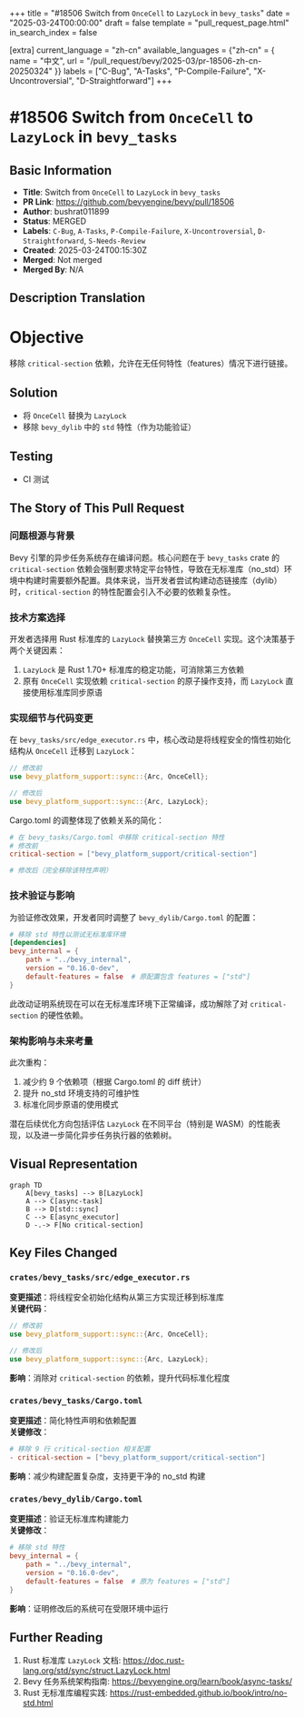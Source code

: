 +++
title = "#18506 Switch from `OnceCell` to `LazyLock` in `bevy_tasks`"
date = "2025-03-24T00:00:00"
draft = false
template = "pull_request_page.html"
in_search_index = false

[extra]
current_language = "zh-cn"
available_languages = {"zh-cn" = { name = "中文", url = "/pull_request/bevy/2025-03/pr-18506-zh-cn-20250324" }}
labels = ["C-Bug", "A-Tasks", "P-Compile-Failure", "X-Uncontroversial", "D-Straightforward"]
+++

# #18506 Switch from `OnceCell` to `LazyLock` in `bevy_tasks`

## Basic Information
- **Title**: Switch from `OnceCell` to `LazyLock` in `bevy_tasks`
- **PR Link**: https://github.com/bevyengine/bevy/pull/18506
- **Author**: bushrat011899
- **Status**: MERGED
- **Labels**: `C-Bug`, `A-Tasks`, `P-Compile-Failure`, `X-Uncontroversial`, `D-Straightforward`, `S-Needs-Review`
- **Created**: 2025-03-24T00:15:30Z
- **Merged**: Not merged
- **Merged By**: N/A

## Description Translation
# Objective

移除 `critical-section` 依赖，允许在无任何特性（features）情况下进行链接。

## Solution

- 将 `OnceCell` 替换为 `LazyLock`
- 移除 `bevy_dylib` 中的 `std` 特性（作为功能验证）

## Testing

- CI 测试

## The Story of This Pull Request

### 问题根源与背景
Bevy 引擎的异步任务系统存在编译问题。核心问题在于 `bevy_tasks` crate 的 `critical-section` 依赖会强制要求特定平台特性，导致在无标准库（no_std）环境中构建时需要额外配置。具体来说，当开发者尝试构建动态链接库（dylib）时，`critical-section` 的特性配置会引入不必要的依赖复杂性。

### 技术方案选择
开发者选择用 Rust 标准库的 `LazyLock` 替换第三方 `OnceCell` 实现。这个决策基于两个关键因素：
1. `LazyLock` 是 Rust 1.70+ 标准库的稳定功能，可消除第三方依赖
2. 原有 `OnceCell` 实现依赖 `critical-section` 的原子操作支持，而 `LazyLock` 直接使用标准库同步原语

### 实现细节与代码变更
在 `bevy_tasks/src/edge_executor.rs` 中，核心改动是将线程安全的惰性初始化结构从 `OnceCell` 迁移到 `LazyLock`：

```rust
// 修改前
use bevy_platform_support::sync::{Arc, OnceCell};

// 修改后
use bevy_platform_support::sync::{Arc, LazyLock};
```

Cargo.toml 的调整体现了依赖关系的简化：
```toml
# 在 bevy_tasks/Cargo.toml 中移除 critical-section 特性
# 修改前
critical-section = ["bevy_platform_support/critical-section"]

# 修改后（完全移除该特性声明）
```

### 技术验证与影响
为验证修改效果，开发者同时调整了 `bevy_dylib/Cargo.toml` 的配置：
```toml
# 移除 std 特性以测试无标准库环境
[dependencies]
bevy_internal = { 
    path = "../bevy_internal", 
    version = "0.16.0-dev", 
    default-features = false  # 原配置包含 features = ["std"]
}
```
此改动证明系统现在可以在无标准库环境下正常编译，成功解除了对 `critical-section` 的硬性依赖。

### 架构影响与未来考量
此次重构：
1. 减少约 9 个依赖项（根据 Cargo.toml 的 diff 统计）
2. 提升 no_std 环境支持的可维护性
3. 标准化同步原语的使用模式

潜在后续优化方向包括评估 `LazyLock` 在不同平台（特别是 WASM）的性能表现，以及进一步简化异步任务执行器的依赖树。

## Visual Representation

```mermaid
graph TD
    A[bevy_tasks] --> B[LazyLock]
    A --> C[async-task]
    B --> D[std::sync]
    C --> E[async_executor]
    D -.-> F[No critical-section]
```

## Key Files Changed

### `crates/bevy_tasks/src/edge_executor.rs`
**变更描述**：将线程安全初始化结构从第三方实现迁移到标准库  
**关键代码**：
```rust
// 修改前
use bevy_platform_support::sync::{Arc, OnceCell};

// 修改后
use bevy_platform_support::sync::{Arc, LazyLock};
```
**影响**：消除对 `critical-section` 的依赖，提升代码标准化程度

### `crates/bevy_tasks/Cargo.toml`
**变更描述**：简化特性声明和依赖配置  
**关键修改**：
```toml
# 移除 9 行 critical-section 相关配置
- critical-section = ["bevy_platform_support/critical-section"]
```
**影响**：减少构建配置复杂度，支持更干净的 no_std 构建

### `crates/bevy_dylib/Cargo.toml`
**变更描述**：验证无标准库构建能力  
**关键修改**：
```toml
# 移除 std 特性
bevy_internal = { 
    path = "../bevy_internal", 
    version = "0.16.0-dev", 
    default-features = false  # 原为 features = ["std"]
}
```
**影响**：证明修改后的系统可在受限环境中运行

## Further Reading
1. Rust 标准库 `LazyLock` 文档: https://doc.rust-lang.org/std/sync/struct.LazyLock.html
2. Bevy 任务系统架构指南: https://bevyengine.org/learn/book/async-tasks/
3. Rust 无标准库编程实践: https://rust-embedded.github.io/book/intro/no-std.html